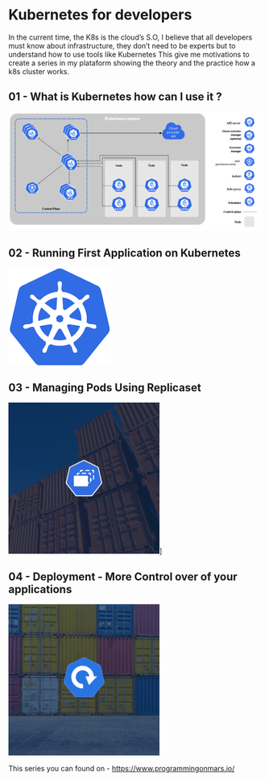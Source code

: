 # Kubernetes for developers

In the current time, the K8s is the cloud’s S.O, I believe that all developers must know about infrastructure, they don’t need to be experts but to understand how to use tools like Kubernetes
This give me motivations to create a series in my plataform showing the theory and the practice how a k8s cluster works. 

## 01 - What is Kubernetes how can I use it ?
![img.png](01-whats-kubernetes-how-to-use/img.png)
## 02 - Running First Application on Kubernetes
![img_1.png](02-running-first-application-on-kubernetes/img_1.png)
## 03 - Managing Pods Using Replicaset
![img.png](03-managing-pods-using-replica-set/img.png)]
## 04 - Deployment - More Control over of your applications
![img.png](04-deployment-more-control-over-of-your-applications/img.png)

This series you can found on - https://www.programmingonmars.io/